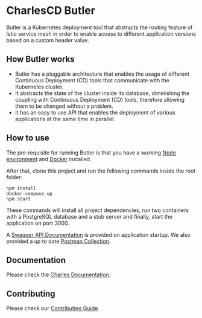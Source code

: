 # CharlesCD Butler

Butler is a Kubernetes deployment tool that abstracts the routing feature of Istio service mesh in order to enable access to different application versions based on a custom header value.

## How Butler works

* Butler has a pluggable architecture that enables the usage of different Continuous Deployment (CD) tools that communicate with the Kubernetes cluster.
* It abstracts the state of the cluster inside its database, diminishing the coupling with Continuous Deployment (CD) tools, therefore allowing them to be changed without a problem.
* It has an easy to use API that enables the deployment of various applications at the same time in parallel.

## How to use

The pre-requisite for running Butler is that you have a working [Node environment] and [Docker] installed.

After that, clone this project and run the following commands inside the root folder:

```
npm install
docker-compose up
npm start
```

These commands will install all project dependencies, run two containers with a PostgreSQL database and a stub server and finally, start the application on port 3000.

A [Swagger API Documentation] is provided on application startup. We also provided a up to date [Postman Collection].

## Documentation

Please check the [Charles Documentation].

## Contributing

Please check our [Contributing Guide].

[Charles Documentation]: https://docs.charlescd.io/
[Node environment]: https://nodejs.org/en/
[Docker]: https://docs.docker.com/get-docker/
[Swagger API Documentation]: http://localhost:3000/api/swagger
[Postman Collection]: src/resources/postman/Charles_Butler.postman_collection.json
[Contributing Guide]: https://github.com/ZupIT/charlescd/blob/master/CONTRIBUTING.md

